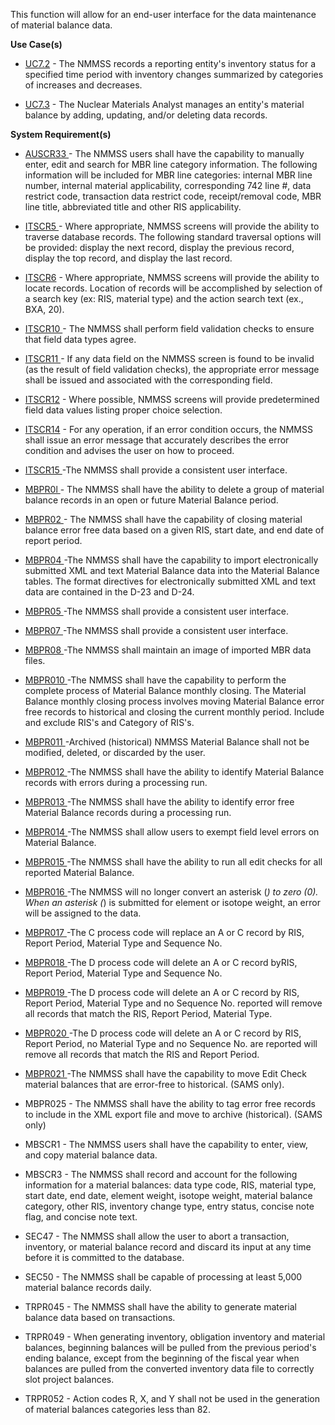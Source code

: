 This function will allow for an end-user interface for the data maintenance of material balance data.

**Use Case(s)**

-  <a href="https://dev.azure.com/Link-Technologies/NMMSS%20Requirements/_workitems/edit/742/" target="_blank">UC7.2</a> - The NMMSS records a reporting entity's inventory status for a specified time period with inventory changes summarized by categories of increases and decreases.

-  <a href="https://dev.azure.com/Link-Technologies/NMMSS%20Requirements/_workitems/edit/743/" target="_blank">UC7.3</a> - The Nuclear Materials Analyst manages an entity's material balance by adding, updating, and/or deleting data records.

**System Requirement(s)**


-  <a href="https://dev.azure.com/Link-Technologies/NMMSS%20Requirements/_workitems/edit/411/" target="_blank">AUSCR33 </a> - The NMMSS users shall have the capability to manually enter, edit and search for MBR line category information. The following information will be included for MBR line categories: internal MBR line number, internal material applicability, corresponding 742 line #, data restrict code, transaction data restrict code, receipt/removal code, MBR line title, abbreviated title and other RIS applicability.


-  <a href="https://dev.azure.com/Link-Technologies/NMMSS%20Requirements/_workitems/edit/453/" target="_blank">ITSCR5 </a> -  Where appropriate, NMMSS screens will provide the ability to traverse database records. The following standard traversal options will be provided: display the next record, display the previous record, display the top record, and display the last record.

-  <a href="https://dev.azure.com/Link-Technologies/NMMSS%20Requirements/_workitems/edit/695/" target="_blank">ITSCR6</a> - Where appropriate, NMMSS screens will provide the ability to locate records. Location of records will be accomplished by selection of a search key (ex: RIS, material type) and the action search text (ex., BXA, 20).

-  <a href="https://dev.azure.com/Link-Technologies/NMMSS%20Requirements/_workitems/edit/696/" target="_blank">ITSCR10 </a> - The NMMSS shall perform field validation checks to ensure that field data types agree.

-  <a href="https://dev.azure.com/Link-Technologies/NMMSS%20Requirements/_workitems/edit/697/" target="_blank">ITSCR11 </a> - If any data field on the NMMSS screen is found to be invalid (as the result of field validation checks), the appropriate error message shall be issued and associated with the corresponding field.

-  <a href="https://dev.azure.com/Link-Technologies/NMMSS%20Requirements/_workitems/edit/698/" target="_blank">ITSCR12</a> - Where possible, NMMSS screens will provide predetermined field data values listing proper choice selection.

-  <a href="https://dev.azure.com/Link-Technologies/NMMSS%20Requirements/_workitems/edit/745/" target="_blank">ITSCR14</a> - For any operation, if an error condition occurs, the NMMSS shall issue an error message that accurately describes the error condition and advises the user on how to proceed.

-  <a href="https://dev.azure.com/Link-Technologies/NMMSS%20Requirements/_workitems/edit/640/" target="_blank">ITSCR15 </a> -The NMMSS shall provide a consistent user interface.

-  <a href="https://dev.azure.com/Link-Technologies/NMMSS%20Requirements/_workitems/edit/948/" target="_blank">MBPR0l </a> - The NMMSS shall have the ability to delete a group of material balance records in an open or future Material Balance period.

-  <a href="https://dev.azure.com/Link-Technologies/NMMSS%20Requirements/_workitems/edit/746/" target="_blank">MBPR02 </a> - The NMMSS shall have the capability of closing material balance error free data based on a given RIS, start date, and end date of report period.

-  <a href="https://dev.azure.com/Link-Technologies/NMMSS%20Requirements/_workitems/edit/747/" target="_blank">MBPR04 </a> -The NMMSS shall have the capability to import electronically submitted XML and text Material Balance data into the Material Balance tables. The format directives for electronically submitted XML and text data are contained in the D-23 and D-24.

-  <a href="https://dev.azure.com/Link-Technologies/NMMSS%20Requirements/_workitems/edit/748/" target="_blank">MBPR05 </a> -The NMMSS shall provide a consistent user interface.

-  <a href="https://dev.azure.com/Link-Technologies/NMMSS%20Requirements/_workitems/edit/749/" target="_blank">MBPR07 </a> -The NMMSS shall provide a consistent user interface.

-  <a href="https://dev.azure.com/Link-Technologies/NMMSS%20Requirements/_workitems/edit/750/" target="_blank">MBPR08 </a> -The NMMSS shall maintain an image of imported MBR data files.

-  <a href="https://dev.azure.com/Link-Technologies/NMMSS%20Requirements/_workitems/edit/751/" target="_blank">MBPR010 </a> -The NMMSS shall have the capability to perform the complete process of Material Balance monthly closing. The Material Balance monthly closing process involves moving Material Balance error free records to historical and closing the current monthly period. Include and exclude RIS's and Category of RIS's.

-  <a href="https://dev.azure.com/Link-Technologies/NMMSS%20Requirements/_workitems/edit/752/" target="_blank">MBPR011 </a> -Archived (historical) NMMSS Material Balance shall not be modified, deleted, or discarded by the user.

-  <a href="https://dev.azure.com/Link-Technologies/NMMSS%20Requirements/_workitems/edit/753/" target="_blank">MBPR012 </a> -The NMMSS shall have the ability to identify Material Balance records with errors during a processing run.

-  <a href="https://dev.azure.com/Link-Technologies/NMMSS%20Requirements/_workitems/edit/754/" target="_blank">MBPR013 </a> -The NMMSS shall have the ability to identify error free Material Balance records during a processing run.

-  <a href="https://dev.azure.com/Link-Technologies/NMMSS%20Requirements/_workitems/edit/755/" target="_blank">MBPR014 </a> -The NMMSS shall allow users to exempt field level errors on Material Balance.

-  <a href="https://dev.azure.com/Link-Technologies/NMMSS%20Requirements/_workitems/edit/756/" target="_blank">MBPR015 </a> -The NMMSS shall have the ability to run all edit checks for all reported Material Balance.




-  <a href="https://dev.azure.com/Link-Technologies/NMMSS%20Requirements/_workitems/edit/757/" target="_blank">MBPR016 </a> -The NMMSS will no longer convert an asterisk (*) to zero (0). When an asterisk (*) is submitted for element or isotope weight, an error will be assigned to the data.


-  <a href="https://dev.azure.com/Link-Technologies/NMMSS%20Requirements/_workitems/edit/758/" target="_blank">MBPR017 </a> -The C process code will replace an A or C record by RIS, Report Period, Material Type and Sequence No.

-  <a href="https://dev.azure.com/Link-Technologies/NMMSS%20Requirements/_workitems/edit/759/" target="_blank">MBPR018 </a> -The D process code will delete an A or C record byRIS, Report Period, Material Type and Sequence No.

-  <a href="https://dev.azure.com/Link-Technologies/NMMSS%20Requirements/_workitems/edit/760/" target="_blank">MBPR019 </a> -The D process code will delete an A or C record by RIS, Report Period, Material Type and no Sequence No. reported will remove all records that match the RIS, Report Period, Material Type.

-  <a href="https://dev.azure.com/Link-Technologies/NMMSS%20Requirements/_workitems/edit/761/" target="_blank">MBPR020 </a> -The D process code will delete an A or C record by RIS, Report Period, no Material Type and no Sequence No. are reported will remove all records that match the RIS and Report Period.

-  <a href="https://dev.azure.com/Link-Technologies/NMMSS%20Requirements/_workitems/edit/762/" target="_blank">MBPR021 </a> -The NMMSS shall have the capability to move Edit Check material balances that are error-free to historical. (SAMS only).


 
- MBPR025 - The NMMSS shall have the ability to tag error free records to include in the XML export file and move to archive (historical). (SAMS only)

- MBSCR1 - The NMMSS users shall have the capability to enter, view, and copy material balance data.

- MBSCR3 - The NMMSS shall record and account for the following information for a material balances: data type code, RIS, material type, start date, end date, element weight, isotope weight, material balance category, other RIS, inventory change type, entry status, concise note flag, and concise note text.

- SEC47 - The NMMSS shall allow the user to abort a transaction, inventory, or material balance record and discard its input at any time before it is committed to the database.

- SEC50 - The NMMSS shall be capable of processing at least 5,000 material balance records daily.

- TRPR045 - The NMMSS shall have the ability to generate material balance data based on transactions.

- TRPR049 - When generating inventory, obligation inventory and material balances, beginning balances will be pulled from the previous period's ending balance, except from the beginning of the fiscal year when balances are pulled from the converted inventory data file to correctly slot project balances.

- TRPR052 - Action codes R, X, and Y shall not be used in the generation of material balances categories less than 82.


